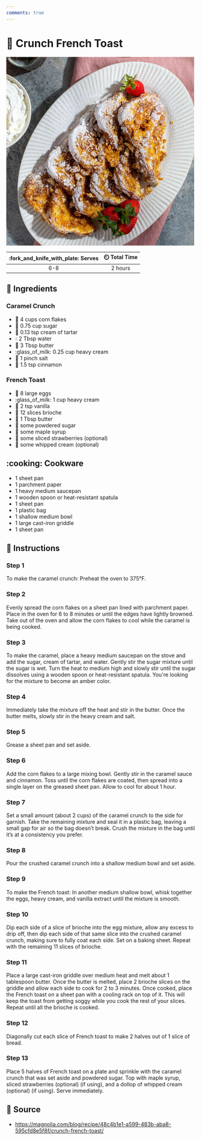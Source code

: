 ```yaml
---
comments: true
---
```

# :pancakes: Crunch French Toast

![Crunch French Toast](../assets/images/crunch-french-toast.jpg)

| :fork_and_knife_with_plate: Serves | :timer_clock: Total Time |
|:----------------------------------:|:-----------------------: |
| 6-8 | 2 hours |

## :salt: Ingredients

### Caramel Crunch

- :ear_of_rice: 4 cups corn flakes
- :candy: 0.75 cup sugar
- :rice: 0.13 tsp cream of tartar
- :droplet: 2 Tbsp water
- :butter: 3 Tbsp butter
- :glass_of_milk: 0.25 cup heavy cream
- :salt: 1 pinch salt
- :custard: 1.5 tsp cinnamon

### French Toast

- :egg: 8 large eggs
- :glass_of_milk: 1 cup heavy cream
- :icecream: 2 tsp vanilla
- :bread: 12 slices brioche
- :butter: 1 Tbsp butter
- :candy: some powdered sugar
- :maple_leaf: some maple syrup
- :strawberry: some sliced strawberries (optional)
- :icecream: some whipped cream (optional)

## :cooking: Cookware

- 1 sheet pan
- 1 parchment paper
- 1 heavy medium saucepan
- 1 wooden spoon or heat-resistant spatula
- 1 sheet pan
- 1 plastic bag
- 1 shallow medium bowl
- 1 large cast-iron griddle
- 1 sheet pan

## :pencil: Instructions

### Step 1

To make the caramel crunch: Preheat the oven to 375°F.

### Step 2

Evenly spread the corn flakes on a sheet pan lined with parchment paper. Place in the oven for 6 to 8 minutes or until
the edges have lightly browned. Take out of the oven and allow the corn flakes to cool while the caramel is being
cooked.

### Step 3

To make the caramel, place a heavy medium saucepan on the stove and add the sugar, cream of tartar, and water. Gently
stir the sugar mixture until the sugar is wet. Turn the heat to medium high and slowly stir until the sugar dissolves
using a wooden spoon or heat-resistant spatula. You're looking for the mixture to become an amber color.

### Step 4

Immediately take the mixture off the heat and stir in the butter. Once the butter melts, slowly stir in the heavy cream
and salt.

### Step 5

Grease a sheet pan and set aside.

### Step 6

Add the corn flakes to a large mixing bowl. Gently stir in the caramel sauce and cinnamon. Toss until the corn flakes
are coated, then spread into a single layer on the greased sheet pan. Allow to cool for about 1 hour.

### Step 7

Set a small amount (about 2 cups) of the caramel crunch to the side for garnish. Take the remaining mixture and seal it
in a plastic bag, leaving a small gap for air so the bag doesn’t break. Crush the mixture in the bag until it’s at a
consistency you prefer.

### Step 8

Pour the crushed caramel crunch into a shallow medium bowl and set aside.

### Step 9

To make the French toast: In another medium shallow bowl, whisk together the eggs, heavy cream, and vanilla extract
until the mixture is smooth.

### Step 10

Dip each side of a slice of brioche into the egg mixture, allow any excess to drip off, then dip each side of that same
slice into the crushed caramel crunch, making sure to fully coat each side. Set on a baking sheet. Repeat with the
remaining 11 slices of brioche.

### Step 11

Place a large cast-iron griddle over medium heat and melt about 1 tablespoon butter. Once the butter is melted, place 2
brioche slices on the griddle and allow each side to cook for 2 to 3 minutes. Once cooked, place the French toast on a
sheet pan with a cooling rack on top of it. This will keep the toast from getting soggy while you cook the rest of your
slices. Repeat until all the brioche is cooked.

### Step 12

Diagonally cut each slice of French toast to make 2 halves out of 1 slice of bread.

### Step 13

Place 5 halves of French toast on a plate and sprinkle with the caramel crunch that was set aside and powdered sugar.
Top with maple syrup, sliced strawberries (optional) (if using), and a dollop of whipped cream (optional) (if using).
Serve immediately.

## :link: Source

- <https://magnolia.com/blog/recipe/48c4b1e1-a599-483b-aba8-595cfd8e5f8f/crunch-french-toast/>
